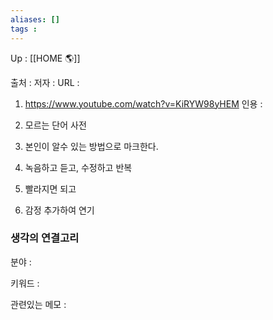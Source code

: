 ```yaml
---
aliases: []
tags : 
---
```

Up : [[HOME 🌎]]

출처 :
저자 :
URL : 
1. https://www.youtube.com/watch?v=KiRYW98yHEM
인용 : 


1. 모르는 단어 사전 
2. 본인이 알수 있는 방법으로 마크한다.
3. 녹음하고 듣고, 수정하고 반복 
4. 빨라지면 되고 
5. 감정 추가하여 연기 






### 생각의 연결고리
분야 :

키워드 :

관련있는 메모 :
